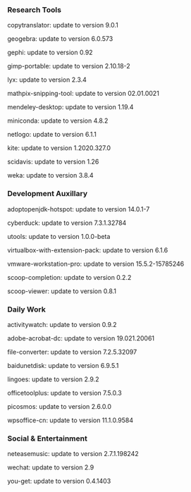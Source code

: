 ### Research Tools

copytranslator: update to version 9.0.1

geogebra: update to version 6.0.573

gephi: update to version 0.92

gimp-portable: update to version 2.10.18-2

lyx: update to version 2.3.4

mathpix-snipping-tool: update to version 02.01.0021

mendeley-desktop: update to version 1.19.4

miniconda: update to version 4.8.2

netlogo: update to version 6.1.1

kite: update to version 1.2020.327.0

scidavis: update to version 1.26

weka: update to version 3.8.4

### Development Auxillary

adoptopenjdk-hotspot: update to version 14.0.1-7

cyberduck: update to version 7.3.1.32784

utools: update to version 1.0.0-beta

virtualbox-with-extension-pack: update to version 6.1.6

vmware-workstation-pro: update to version 15.5.2-15785246

scoop-completion: update to version 0.2.2

scoop-viewer: update to version 0.8.1

### Daily Work

activitywatch: update to version 0.9.2

adobe-acrobat-dc: update to version 19.021.20061

file-converter: update to version 7.2.5.32097

baidunetdisk: update to version 6.9.5.1

lingoes: update to version 2.9.2

officetoolplus: update to version 7.5.0.3

picosmos: update to version 2.6.0.0

wpsoffice-cn: update to version 11.1.0.9584


### Social & Entertainment

neteasemusic: update to version 2.7.1.198242

wechat: update to version 2.9

you-get: update to version 0.4.1403